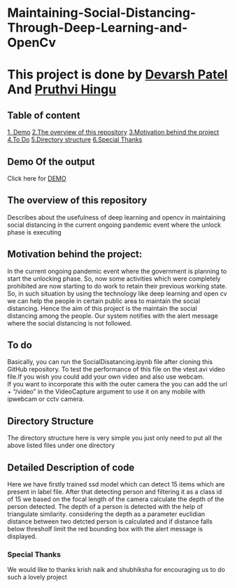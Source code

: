 # Maintaining-Social-Distancing-Through-Deep-Learning-and-OpenCv
# This project is done by <a href="https://github.com/Devarsh23 ">Devarsh Patel</a>  And <a href="https://github.com/pruthvi03 ">Pruthvi Hingu</a>
## Table of content
[1. Demo](##demo-of-the-output)
[2.The overview of this repository](##the-overview-of-this-repository)
[3.Motivation behind the project](##motivation-behind-the-project)
[4.To Do](##to-do)
[5.Directory structure](##directory-structure)
[6.Special Thanks](###special-thanks)




## Demo Of the output
Click here for <a href="https://youtu.be/KdOGJzS0kFA"> DEMO </a>
## The overview of this repository
Describes about the usefulness of deep learning and opencv in  maintaining social distancing in the current ongoing pandemic event where the unlock phase is executing <br />
## Motivation behind the project:
In the current ongoing pandemic event where the government is planning to start the unlocking phase. So, now some activities which were completely prohibited are now starting to do work to retain their previous working state. <br />
So, in such situation by using the technology like deep learning and open cv we can help the people in certain public area to maintain the social distancing. Hence the aim of this project is the maintain the social distancing among the people. Our system notifies with the alert message where the social distancing is not followed. <br />
## To do 
Basically, you can run the SocialDisatancing.ipynb file after cloning this GitHub repository. To test the performance of this file on the vtest.avi video file.If you wish you could add your own video and also use webcam. <br /> 
If you want to incorporate this with the outer camera the you can add the url + “/video” in the VideoCapture argument to use it on any mobile with ipwebcam or cctv camera. <br />
## Directory Structure
The directory structure here is very simple you just only need to put all the above listed files under one directory 
## Detailed Description of code
Here we have firstly trained ssd model which can detect 15 items which are present in label file. After that detecting person and filtering it as a class id of 15 we based on the focal length of the camera calculate the depth of the person detected. The depth of a person is detected with the help of triangulate similarity. considering the depth as a parameter euclidian distance between two detcted person is calculated and if distance falls below thresholf limit the red bounding box with the alert message is displayed.
### Special Thanks
We would like to thanks krish naik and shubhiksha for encouraging us to do such a lovely project



